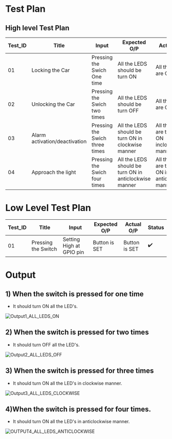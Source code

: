 # Test Plan

## High level Test Plan
|Test_ID| Title|Input|Expected O/P| Actual O/P| Status|
|---|---|---|---|---|---|
|01| Locking the Car  |  Pressing the Swich One time       | All the LEDS should be turn ON        |  All the LEDs are ON       | ✔️|
|02| Unlocking the Car  |  Pressing the Swich two times       | All the LEDS should be turn OFF       |  All the LEDs are OFF       | ✔️|
|03| Alarm activation/deactivation |  Pressing the Swich three times | All the LEDS should be turn ON in clockwise manner |  All the LEDs are turned ON inclockwise manner| ✔️|
|04| Approach the light  |  Pressing the Swich four times| All the LEDS should be turn ON in anticlockwise manner|  All the LEDs are turned ON in anticlockwise manner | ✔️|

# Low Level Test Plan
|Test_ID| Title|Input|Expected O/P| Actual O/P| Status|
|---|---|---|---|---|---|
|01|Pressing the Switch | Setting High at GPIO pin| Button is SET | Button is SET|✔️|

# Output
## 1) When the switch is pressed for one time 
- It should turn ON all the LED's.
 
![Output1_ALL_LEDS_ON](https://user-images.githubusercontent.com/98883965/157869644-4fa28f7d-c8e9-46b9-b33f-26ffce11ff2a.JPG)

## 2) When the switch is pressed for two times
- It should turn OFF all the LED's.

![Output2_ALL_LEDS_OFF](https://user-images.githubusercontent.com/98883965/157869697-2870ac96-297d-4cf2-b390-c5e0bc40430c.JPG)

## 3) When the switch is pressed for three times
- It should turn ON all the LED's in clockwise manner.

![Output3_ALL_LEDS_CLOCKWISE](https://user-images.githubusercontent.com/98883965/157869794-3e7c76a6-4706-4b96-b936-bd643073d707.JPG)

## 4)When the switch is pressed for four times.
- It should turn ON all the LED's in anticlockwise manner.

![OUTPUT4_ALL_LEDS_ANTICLOCKWISE](https://user-images.githubusercontent.com/98883965/157869871-02d84195-3739-47f2-9643-39ff7d0d2792.JPG)
